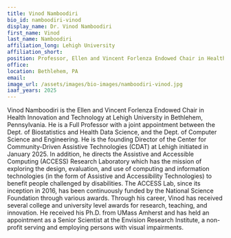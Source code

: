 ```yaml
---
title: Vinod Namboodiri
bio_id: namboodiri-vinod
display_name: Dr. Vinod Namboodiri
first_name: Vinod
last_name: Namboodiri
affiliation_long: Lehigh University
affiliation_short: 
position: Professor, Ellen and Vincent Forlenza Endowed Chair in Health Innovation and Technology
office: 
location: Bethlehem, PA
email: 
image_url: /assets/images/bio-images/namboodiri-vinod.jpg
iaaf_years: 2025
---
```

Vinod Namboodiri is the Ellen and Vincent Forlenza Endowed Chair in Health Innovation and Technology at Lehigh University in Bethlehem, Pennsylvania. He is a Full Professor with a joint appointment between the Dept. of Biostatistics and Health Data Science, and the Dept. of Computer Science and Engineering. He is the founding Director of the Center for Community-Driven Assistive Technologies (CDAT) at Lehigh initiated in January 2025. In addition, he directs the Assistive and Accessible Computing (ACCESS) Research Laboratory which has the mission of exploring the design, evaluation, and use of computing and information technologies (in the form of Assistive and Accessibility Technologies) to benefit people challenged by disabilities. The ACCESS Lab, since its inception in 2016, has been continuously funded by the National Science Foundation through various awards. Through his career, Vinod has received several college and university level awards for research, teaching, and innovation. He received his Ph.D. from UMass Amherst and has held an appointment as a Senior Scientist at the Envision Research Institute, a non-profit serving and employing persons with visual impairments.